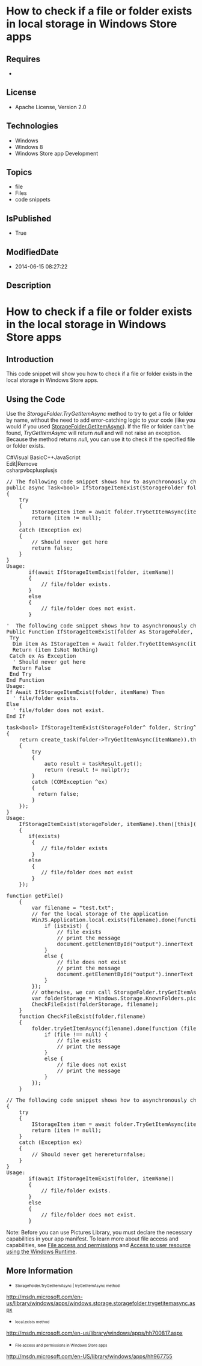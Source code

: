 # How to check if a file or folder exists in local storage in Windows Store apps
## Requires
* 
## License
* Apache License, Version 2.0
## Technologies
* Windows
* Windows 8
* Windows Store app Development
## Topics
* file
* Files
* code snippets
## IsPublished
* True
## ModifiedDate
* 2014-06-15 08:27:22
## Description

<h1>How to check if a file or folder exists in the local storage in Windows Store apps</h1>
<h2>Introduction</h2>
<p>This code snippet will show you how to check if a file or folder exists in the local storage in Windows Store apps.</p>
<h2>Using the Code</h2>
<p>Use the <em>StorageFolder.TryGetItemAsync</em> method to try to get a file or folder by name, without the need to add error-catching logic to your code (like you would if you used
<a href="http://msdn.microsoft.com/en-us/library/windows/apps/windows.storage.storagefolder.getitemasync.aspx">
StorageFolder.GetItemAsync</a>). If the file or folder can't be found, <em>TryGetItemAsync</em> will return
<em>null</em> and will not raise an exception. Because the method returns <em>null</em>, you can use it to check if the specified file or folder exists.</p>
<div class="scriptcode">
<div class="pluginEditHolder" pluginCommand="mceScriptCode">
<div class="title"><span>C#</span><span>Visual Basic</span><span>C&#43;&#43;</span><span>JavaScript</span></div>
<div class="pluginLinkHolder"><span class="pluginEditHolderLink">Edit</span>|<span class="pluginRemoveHolderLink">Remove</span></div>
<span class="hidden">csharp</span><span class="hidden">vb</span><span class="hidden">cplusplus</span><span class="hidden">js</span>
<pre class="hidden">// The following code snippet shows how to asynchronously check if a file or folder exists in the specific folder.
public async Task&lt;bool&gt; IfStorageItemExist(StorageFolder folder, string itemName)
{
    try
    {
        IStorageItem item = await folder.TryGetItemAsync(itemName);
        return (item != null);
    }
    catch (Exception ex)
    {
        // Should never get here
        return false;
    }
}
Usage:
       if(await IfStorageItemExist(folder, itemName))
       {
           // file/folder exists.
       }
       else
       {
           // file/folder does not exist.
       }
</pre>
<pre class="hidden">'  The following code snippet shows how to asynchronously check if a file or folder exists in the specific folder.
Public Function IfStorageItemExist(folder As StorageFolder, itemName As String) As Task(Of Boolean)
 Try
  Dim item As IStorageItem = Await folder.TryGetItemAsync(itemName)
  Return (item IsNot Nothing)
 Catch ex As Exception
  ' Should never get here
  Return False
 End Try
End Function
Usage:
If Await IfStorageItemExist(folder, itemName) Then
  ' file/folder exists.
Else
  ' file/folder does not exist.
End If
</pre>
<pre class="hidden">task&lt;bool&gt; IfStorageItemExist(StorageFolder^ folder, String^ itemName)
{
    return create_task(folder-&gt;TryGetItemAsync(itemName)).then([](task&lt;IStorageItem^&gt; taskResult)
    {
        try
        {
            auto result = taskResult.get();
            return (result != nullptr);
        }
        catch (COMException ^ex)
        {
          return false;
        }
    });
}
Usage:
    IfStorageItemExist(storageFolder, itemName).then([this](bool exists)
    {
       if(exists)
        {
           // file/folder exists
        }
       else
        {
           // file/folder does not exist
        }
    });
</pre>
<pre class="hidden">function getFile()
    {
        var filename = &quot;test.txt&quot;;
        // for the local storage of the application
        WinJS.Application.local.exists(filename).done(function (isExist) {
            if (isExist) {
                // file exists
                // print the message
                document.getElementById(&quot;output&quot;).innerText = &quot;file exists, the file name is: &quot; &#43; file.name;
            }
            else {
                // file does not exist
                // print the message
                document.getElementById(&quot;output&quot;).innerText = &quot;file does not exist!&quot;;
            }
        });
        // otherwise, we can call StorageFolder.tryGetItemAsync() method to check if the file exist
        var folderStorage = Windows.Storage.KnownFolders.picturesLibrary; // for test
        CheckFileExist(folderStorage, filename);
    }
    function CheckFileExist(folder,filename)
    {
        folder.tryGetItemAsync(filename).done(function (file) {
            if (file !== null) {
                // file exists
                // print the message               
            }
            else {
                // file does not exist
                // print the message
            }
        });
    }
</pre>
<div class="preview">
<pre class="csharp"><span class="cs__com">//&nbsp;The&nbsp;following&nbsp;code&nbsp;snippet&nbsp;shows&nbsp;how&nbsp;to&nbsp;asynchronously&nbsp;check&nbsp;if&nbsp;a&nbsp;file&nbsp;or&nbsp;folder&nbsp;exists&nbsp;in&nbsp;the&nbsp;specific&nbsp;folder.</span><span class="cs__keyword">public</span>&nbsp;async&nbsp;Task&lt;<span class="cs__keyword">bool</span>&gt;&nbsp;IfStorageItemExist(StorageFolder&nbsp;folder,&nbsp;<span class="cs__keyword">string</span>&nbsp;itemName)&nbsp;
{&nbsp;
&nbsp;&nbsp;&nbsp;&nbsp;<span class="cs__keyword">try</span>&nbsp;
&nbsp;&nbsp;&nbsp;&nbsp;{&nbsp;
&nbsp;&nbsp;&nbsp;&nbsp;&nbsp;&nbsp;&nbsp;&nbsp;IStorageItem&nbsp;item&nbsp;=&nbsp;await&nbsp;folder.TryGetItemAsync(itemName);&nbsp;
&nbsp;&nbsp;&nbsp;&nbsp;&nbsp;&nbsp;&nbsp;&nbsp;<span class="cs__keyword">return</span>&nbsp;(item&nbsp;!=&nbsp;<span class="cs__keyword">null</span>);&nbsp;
&nbsp;&nbsp;&nbsp;&nbsp;}&nbsp;
&nbsp;&nbsp;&nbsp;&nbsp;<span class="cs__keyword">catch</span>&nbsp;(Exception&nbsp;ex)&nbsp;
&nbsp;&nbsp;&nbsp;&nbsp;{&nbsp;
&nbsp;&nbsp;&nbsp;&nbsp;&nbsp;&nbsp;&nbsp;&nbsp;<span class="cs__com">//&nbsp;Should&nbsp;never&nbsp;get&nbsp;here</span><span class="cs__keyword">return</span><span class="cs__keyword">false</span>;&nbsp;
&nbsp;&nbsp;&nbsp;&nbsp;}&nbsp;
}&nbsp;
Usage:&nbsp;
&nbsp;&nbsp;&nbsp;&nbsp;&nbsp;&nbsp;&nbsp;<span class="cs__keyword">if</span>(await&nbsp;IfStorageItemExist(folder,&nbsp;itemName))&nbsp;
&nbsp;&nbsp;&nbsp;&nbsp;&nbsp;&nbsp;&nbsp;{&nbsp;
&nbsp;&nbsp;&nbsp;&nbsp;&nbsp;&nbsp;&nbsp;&nbsp;&nbsp;&nbsp;&nbsp;<span class="cs__com">//&nbsp;file/folder&nbsp;exists.</span>&nbsp;
&nbsp;&nbsp;&nbsp;&nbsp;&nbsp;&nbsp;&nbsp;}&nbsp;
&nbsp;&nbsp;&nbsp;&nbsp;&nbsp;&nbsp;&nbsp;<span class="cs__keyword">else</span>&nbsp;
&nbsp;&nbsp;&nbsp;&nbsp;&nbsp;&nbsp;&nbsp;{&nbsp;
&nbsp;&nbsp;&nbsp;&nbsp;&nbsp;&nbsp;&nbsp;&nbsp;&nbsp;&nbsp;&nbsp;<span class="cs__com">//&nbsp;file/folder&nbsp;does&nbsp;not&nbsp;exist.</span>&nbsp;
&nbsp;&nbsp;&nbsp;&nbsp;&nbsp;&nbsp;&nbsp;}&nbsp;</pre>
</div>
</div>
</div>
<p>Note: Before you can use Pictures Library, you must declare the necessary capabilities in your app manifest. To learn more about file access and capabilities, see
<a href="http://msdn.microsoft.com/en-US/library/windows/apps/hh967755">File access and permissions</a> and
<a href="http://msdn.microsoft.com/en-US/library/windows/apps/hh464936">Access to user resource using the Windows Runtime</a>.</p>
<h2>More Information</h2>
<ul>
<li><span style="font-size:10px">StorageFolder.TryGetItemAsync | tryGetItemAsync method</span>
</li></ul>
<ol>
</ol>
<p><a href="http://msdn.microsoft.com/en-us/library/windows/apps/windows.storage.storagefolder.trygetitemasync.aspx">http://msdn.microsoft.com/en-us/library/windows/apps/windows.storage.storagefolder.trygetitemasync.aspx</a></p>
<ul>
<li><span style="font-size:10px">local.exists method</span> </li></ul>
<ol>
</ol>
<p><a href="http://msdn.microsoft.com/en-us/library/windows/apps/hh700817.aspx">http://msdn.microsoft.com/en-us/library/windows/apps/hh700817.aspx</a></p>
<ul>
<li><span style="font-size:10px">File access and permissions in Windows Store apps</span>
</li></ul>
<ol>
</ol>
<p><a href="http://msdn.microsoft.com/en-US/library/windows/apps/hh967755">http://msdn.microsoft.com/en-US/library/windows/apps/hh967755</a></p>
